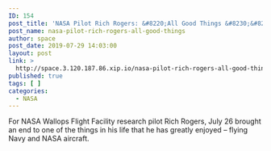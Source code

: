 ```yaml
---
ID: 154
post_title: 'NASA Pilot Rich Rogers: &#8220;All Good Things &#8230;&#8221;'
post_name: nasa-pilot-rich-rogers-all-good-things
author: space
post_date: 2019-07-29 14:03:00
layout: post
link: >
  http://space.3.120.187.86.xip.io/nasa-pilot-rich-rogers-all-good-things
published: true
tags: [ ]
categories:
  - NASA
---
```

For NASA Wallops Flight Facility research pilot Rich Rogers, July 26 brought an end to one of the things in his life that he has greatly enjoyed – flying Navy and NASA aircraft. 